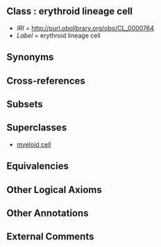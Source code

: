 
## Class : erythroid lineage cell

 * *IRI* = http://purl.obolibrary.org/obo/CL_0000764
 * *Label* = erythroid lineage cell

## Synonyms


## Cross-references


## Subsets


## Superclasses

 * [myeloid cell](../../CL/63/CL_0000763.md)

## Equivalencies


## Other Logical Axioms


## Other Annotations


## External Comments

